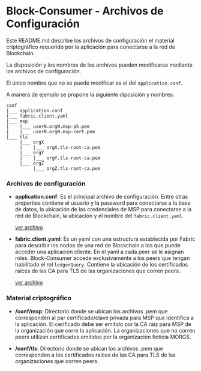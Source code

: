 # Block-Consumer - Archivos de Configuración

Este README.md describe los archivos de configuración el material criptográfico requerido por la aplicación para conectarse a la red de Blockchain.

La disposición y los nombres de los archivos pueden modificarse mediante los archivos de configuración.

El único nombre que no se puede modificar es el del `application.conf`.

A manera de ejemplo se propone la siguiente diposición y nombres:

```
conf
|___ application.conf
|___ fabric.client.yaml
|___ msp
|    |___ userN.orgW.msp-pk.pem
|    |___ userN.orgW.msp-cert.pem
|___ tls
     |___ orgX
     |    |___ orgX.tls-root-ca.pem
     |___ orgY
     |    |___ orgY.tls-root-ca.pem
     |___ orgZ
          |___ orgZ.tls-root-ca.pem
```

### Archivos de configuración

- **application.conf**: Es el principal archivo de configuración. Entre otras properties contiene el usuario y la password para conectarse a la base de datos, la ubicación de las credenciales de MSP para conectarse a la red de Blockchain, la ubicación y el nombre del `fabric.client.yaml`. 

    [ver archivo](application.conf)

- **fabric.client.yaml**: Es un yaml con una estructura establecida por Fabric para describir los nodos de una red de Blockchain a los que puede acceder una aplicación cliente. En el yaml a cada peer se le asignan roles. Block-Consumer accede exclusivamente a los peers que tengan habilitado el rol `ledgerQuery`. Contiene la ubicación de los certificados raíces de las CA para TLS de las organizaciones que corren peers.

    [ver archivo](fabric.client.yaml)    

### Material criptográfico

- **/conf/msp**: Directorio donde se ubican los archivos .pem que corresponden al par certificado/clave privada para MSP que identifica a la aplicación. El cerificado debe ser emitido por la CA raiz para MSP de la organización que corre la aplicación. La organizaciones que no corren peers utilizan certificados emitidos por la organización ficticia MORGS.

- **/conf/tls**: Directorio donde se ubican los archivos .pem que corresponden a los certificados raíces de las CA para TLS de las organizaciones que corren peers.
